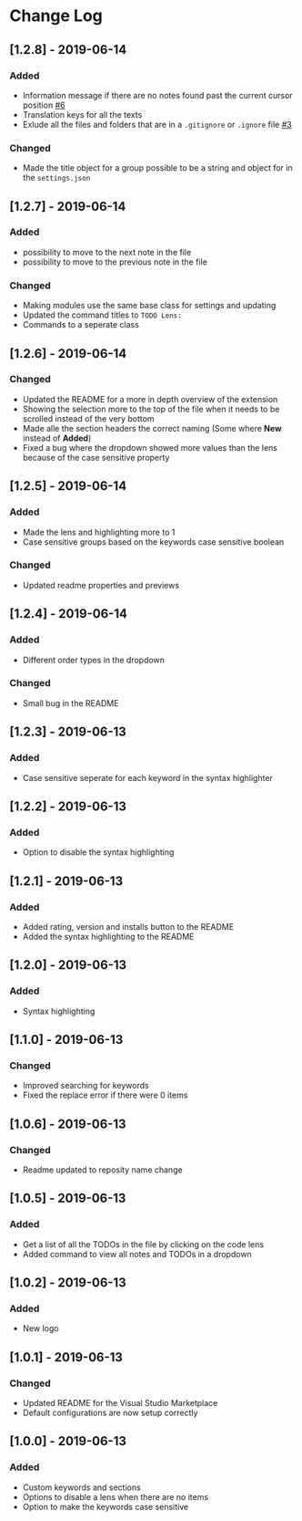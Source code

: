 # Change Log

## [1.2.8] - 2019-06-14
### Added
- Information message if there are no notes found past the current cursor position [#6](https://gitlab.com/fooxly/vscode-todo-lens/issues/6)
- Translation keys for all the texts
- Exlude all the files and folders that are in a `.gitignore` or `.ignore` file [#3](https://gitlab.com/fooxly/vscode-todo-lens/issues/3)

### Changed
- Made the title object for a group possible to be a string and object for in the `settings.json`

## [1.2.7] - 2019-06-14
### Added
- possibility to move to the next note in the file
- possibility to move to the previous note in the file

### Changed
- Making modules use the same base class for settings and updating
- Updated the command titles to `TODO Lens:`
- Commands to a seperate class

## [1.2.6] - 2019-06-14
### Changed
- Updated the README for a more in depth overview of the extension
- Showing the selection more to the top of the file when it needs to be scrolled instead of the very bottom
- Made alle the section headers the correct naming (Some where **New** instead of **Added**)
- Fixed a bug where the dropdown showed more values than the lens because of the case sensitive property

## [1.2.5] - 2019-06-14
### Added
- Made the lens and highlighting more to 1
- Case sensitive groups based on the keywords case sensitive boolean

### Changed
- Updated readme properties and previews

## [1.2.4] - 2019-06-14
### Added
- Different order types in the dropdown

### Changed
- Small bug in the README

## [1.2.3] - 2019-06-13
### Added
- Case sensitive seperate for each keyword in the syntax highlighter

## [1.2.2] - 2019-06-13
### Added
- Option to disable the syntax highlighting

## [1.2.1] - 2019-06-13
### Added
- Added rating, version and installs button to the README
- Added the syntax highlighting to the README


## [1.2.0] - 2019-06-13
### Added
- Syntax highlighting

## [1.1.0] - 2019-06-13
### Changed
- Improved searching for keywords
- Fixed the replace error if there were 0 items

## [1.0.6] - 2019-06-13
### Changed
- Readme updated to reposity name change

## [1.0.5] - 2019-06-13
### Added
- Get a list of all the TODOs in the file by clicking on the code lens
- Added command to view all notes and TODOs in a dropdown

## [1.0.2] - 2019-06-13
### Added
- New logo

## [1.0.1] - 2019-06-13
### Changed
- Updated README for the Visual Studio Marketplace
- Default configurations are now setup correctly

## [1.0.0] - 2019-06-13
### Added
- Custom keywords and sections
- Options to disable a lens when there are no items
- Option to make the keywords case sensitive
